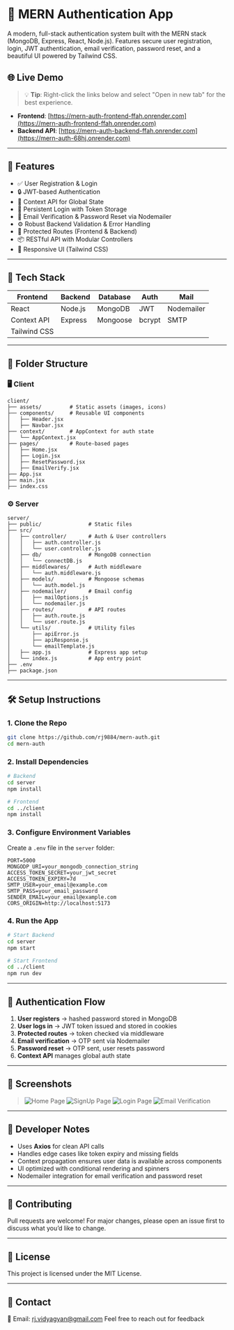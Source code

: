 # 🔐 MERN Authentication App

A modern, full-stack authentication system built with the MERN stack (MongoDB, Express, React, Node.js). Features secure user registration, login, JWT authentication, email verification, password reset, and a beautiful UI powered by Tailwind CSS.

## 🌐 Live Demo

> 💡 **Tip**: Right-click the links below and select "Open in new tab" for the best experience.

- **Frontend**: [https://mern-auth-frontend-ffah.onrender.com](https://mern-auth-frontend-ffah.onrender.com)
- **Backend API**: [https://mern-auth-backend-ffah.onrender.com](https://mern-auth-68hj.onrender.com)

---

## 🚀 Features

- ✅ User Registration & Login
- 🔒 JWT-based Authentication
- 🧠 Context API for Global State
- 🔄 Persistent Login with Token Storage
- 📧 Email Verification & Password Reset via Nodemailer
- ⚙️ Robust Backend Validation & Error Handling
- 🎯 Protected Routes (Frontend & Backend)
- 📦 RESTful API with Modular Controllers
- 🎨 Responsive UI (Tailwind CSS)

---

## 🧱 Tech Stack

| Frontend      | Backend   | Database | Auth | Mail        |
|---------------|-----------|----------|------|-------------|
| React         | Node.js   | MongoDB  | JWT  | Nodemailer  |
| Context API   | Express   | Mongoose | bcrypt | SMTP      |
| Tailwind CSS  |           |          |      |             |

---

## 📁 Folder Structure

### 🖥️ Client

```
client/
├── assets/         # Static assets (images, icons)
├── components/     # Reusable UI components
│   ├── Header.jsx
│   ├── Navbar.jsx
├── context/        # AppContext for auth state
│   └── AppContext.jsx
├── pages/          # Route-based pages
│   ├── Home.jsx
│   ├── Login.jsx
│   ├── ResetPassword.jsx
│   ├── EmailVerify.jsx
├── App.jsx
├── main.jsx
├── index.css
```

### ⚙️ Server

```
server/
├── public/               # Static files
├── src/
│   ├── controller/       # Auth & User controllers
│   │   ├── auth.controller.js
│   │   └── user.controller.js
│   ├── db/               # MongoDB connection
│   │   └── connectDB.js
│   ├── middlewares/      # Auth middleware
│   │   └── auth.middleware.js
│   ├── models/           # Mongoose schemas
│   │   └── auth.model.js
│   ├── nodemailer/       # Email config
│   │   ├── mailOptions.js
│   │   └── nodemailer.js
│   ├── routes/           # API routes
│   │   ├── auth.route.js
│   │   └── user.route.js
│   └── utils/            # Utility files
│       ├── apiError.js
│       ├── apiResponse.js
│       └── emailTemplate.js
│   ├── app.js            # Express app setup
│   └── index.js          # App entry point
├── .env
├── package.json
```

---

## 🛠 Setup Instructions

### 1. Clone the Repo

```bash
git clone https://github.com/rj9884/mern-auth.git
cd mern-auth
```

### 2. Install Dependencies

```bash
# Backend
cd server
npm install

# Frontend
cd ../client
npm install
```

### 3. Configure Environment Variables

Create a `.env` file in the `server` folder:

```
PORT=5000
MONGODP_URI=your_mongodb_connection_string
ACCESS_TOKEN_SECRET=your_jwt_secret
ACCESS_TOKEN_EXPIRY=7d
SMTP_USER=your_email@example.com
SMTP_PASS=your_email_password
SENDER_EMAIL=your_email@example.com
CORS_ORIGIN=http://localhost:5173
```

### 4. Run the App

```bash
# Start Backend
cd server
npm start

# Start Frontend
cd ../client
npm run dev
```

---

## 🔐 Authentication Flow

1. **User registers** → hashed password stored in MongoDB
2. **User logs in** → JWT token issued and stored in cookies
3. **Protected routes** → token checked via middleware
4. **Email verification** → OTP sent via Nodemailer
5. **Password reset** → OTP sent, user resets password
6. **Context API** manages global auth state

---

## 📸 Screenshots

> ![Home Page](./client/public/home_screenshot.png)
> ![SignUp Page](./client/public/signUp_screenshot.png)
> ![Login Page](./client/public/login_screenshot.png)
> ![Email Verification](./client/public/email_verify_screenshot.png)

---

## 🧠 Developer Notes

- Uses **Axios** for clean API calls
- Handles edge cases like token expiry and missing fields
- Context propagation ensures user data is available across components
- UI optimized with conditional rendering and spinners
- Nodemailer integration for email verification and password reset

---

## 🤝 Contributing

Pull requests are welcome! For major changes, please open an issue first to discuss what you’d like to change.

---

## 📄 License

This project is licensed under the MIT License.

---

## 💬 Contact

📧 Email: rj.vidyagyan@gmail.com
Feel free to reach out for feedback
